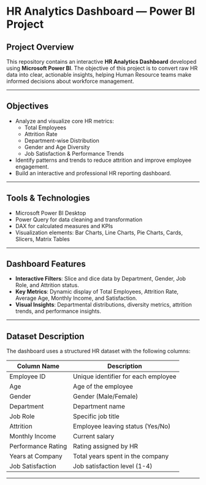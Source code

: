 #  HR Analytics Dashboard — Power BI Project

##  Project Overview

This repository contains an interactive **HR Analytics Dashboard** developed using **Microsoft Power BI**. The objective of this project is to convert raw HR data into clear, actionable insights, helping Human Resource teams make informed decisions about workforce management.

---

##  Objectives

- Analyze and visualize core HR metrics:
  - Total Employees
  - Attrition Rate
  - Department-wise Distribution
  - Gender and Age Diversity
  - Job Satisfaction & Performance Trends
- Identify patterns and trends to reduce attrition and improve employee engagement.
- Build an interactive and professional HR reporting dashboard.

---

##  Tools & Technologies

- Microsoft Power BI Desktop
- Power Query for data cleaning and transformation
- DAX for calculated measures and KPIs
- Visualization elements: Bar Charts, Line Charts, Pie Charts, Cards, Slicers, Matrix Tables

---

##  Dashboard Features

-  **Interactive Filters**: Slice and dice data by Department, Gender, Job Role, and Attrition status.
-  **Key Metrics**: Dynamic display of Total Employees, Attrition Rate, Average Age, Monthly Income, and Satisfaction.
-  **Visual Insights**: Departmental distributions, diversity metrics, attrition trends, and performance insights.

---

##  Dataset Description

The dashboard uses a structured HR dataset with the following columns:

| Column Name         | Description                             |
|----------------------|-----------------------------------------|
| Employee ID          | Unique identifier for each employee     |
| Age                  | Age of the employee                     |
| Gender               | Gender (Male/Female)                    |
| Department           | Department name                         |
| Job Role             | Specific job title                      |
| Attrition            | Employee leaving status (Yes/No)        |
| Monthly Income       | Current salary                          |
| Performance Rating   | Rating assigned by HR                   |
| Years at Company     | Total years spent in the company        |
| Job Satisfaction     | Job satisfaction level (1-4)            |

---
